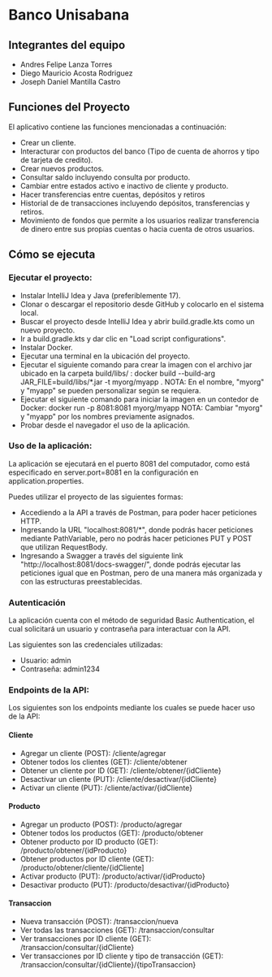 # Banco Unisabana

## Integrantes del equipo

 - Andres Felipe Lanza Torres
 - Diego Mauricio Acosta Rodriguez
 - Joseph Daniel Mantilla Castro

## Funciones del Proyecto

El aplicativo contiene las funciones mencionadas a continuación:
- Crear un cliente.
- Interacturar con productos del banco (Tipo de cuenta de ahorros y tipo de tarjeta de credito).
- Crear nuevos productos.
- Consultar saldo incluyendo consulta por producto.
- Cambiar entre estados activo e inactivo de cliente y producto.
- Hacer transferencias entre cuentas, depósitos y retiros
- Historial de de transacciones incluyendo depósitos, transferencias y retiros.
- Movimiento de fondos que permite a los usuarios realizar transferencia de dinero entre sus propias cuentas o hacia cuenta de otros usuarios.

## Cómo se ejecuta

### Ejecutar el proyecto:

- Instalar IntelliJ Idea y Java (preferiblemente 17).
- Clonar o descargar el repositorio desde GitHub y colocarlo en el sistema local.
- Buscar el proyecto desde IntelliJ Idea y abrir build.gradle.kts como un nuevo proyecto.
- Ir a build.gradle.kts y dar clic en "Load script configurations".
- Instalar Docker.
- Ejecutar una terminal en la ubicación del proyecto.
- Ejecutar el siguiente comando para crear la imagen con el archivo jar ubicado en la carpeta build/libs/ :
  docker build --build-arg JAR_FILE=build/libs/*.jar -t myorg/myapp .
  NOTA: En el nombre, "myorg" y "myapp" se pueden personalizar según se requiera.
- Ejecutar el siguiente comando para iniciar la imagen en un contedor de Docker:
  docker run -p 8081:8081 myorg/myapp
  NOTA: Cambiar "myorg" y "myapp" por los nombres previamente asignados.
- Probar desde el navegador el uso de la aplicación.
  

### Uso de la aplicación:

La aplicación se ejecutará en el puerto 8081 del computador, como está especificado en server.port=8081 en la configuración en application.properties.

Puedes utilizar el proyecto de las siguientes formas:
- Accediendo a la API a través de Postman, para poder hacer peticiones HTTP.
- Ingresando la URL "localhost:8081/*", donde podrás hacer peticiones mediante PathVariable, pero no podrás hacer peticiones PUT y POST que utilizan RequestBody.
- Ingresando a Swagger a través del siguiente link "http://localhost:8081/docs-swagger/", donde podrás ejecutar las peticiones igual que en Postman, pero de una manera más organizada y con las estructuras preestablecidas.

### Autenticación

La aplicación cuenta con el método de seguridad Basic Authentication, el cual solicitará un usuario y contraseña para interactuar con la API.

Las siguientes son las credenciales utilizadas:

- Usuario: admin
- Contraseña: admin1234

### Endpoints de la API:

Los siguientes son los endpoints mediante los cuales se puede hacer uso de la API:
#### Cliente
- Agregar un cliente (POST): /cliente/agregar
- Obtener todos los clientes (GET): /cliente/obtener
- Obtener un cliente por ID (GET): /cliente/obtener/{idCliente}
- Desactivar un cliente (PUT): /cliente/desactivar/{idCliente}
- Activar un cliente (PUT): /cliente/activar/{idCliente}
#### Producto
- Agregar un producto (POST): /producto/agregar
- Obtener todos los productos (GET): /producto/obtener
- Obtener producto por ID producto (GET): /producto/obtener/{idProducto}
- Obtener productos por ID cliente (GET): /producto/obtener/cliente/{idCliente]
- Activar producto (PUT): /producto/activar/{idProducto}
- Desactivar producto (PUT): /producto/desactivar/{idProducto}
#### Transaccion
- Nueva transacción (POST): /transaccion/nueva
- Ver todas las transacciones (GET): /transaccion/consultar
- Ver transacciones por ID cliente (GET): /transaccion/consultar/{idCliente}
- Ver transacciones por ID cliente y tipo de transacción (GET): /transaccion/consultar/{idCliente}/{tipoTransaccion}
